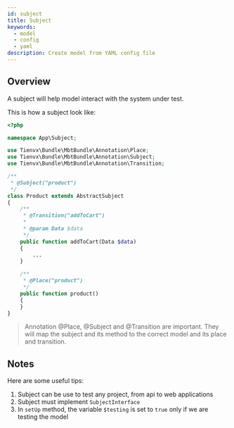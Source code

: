 ```yaml
---
id: subject
title: Subject
keywords:
  - model
  - config
  - yaml
description: Create model from YAML config file
---
```


## Overview

A subject will help model interact with the system under test.

This is how a subject look like:

```php
<?php

namespace App\Subject;

use Tienvx\Bundle\MbtBundle\Annotation\Place;
use Tienvx\Bundle\MbtBundle\Annotation\Subject;
use Tienvx\Bundle\MbtBundle\Annotation\Transition;

/**
 * @Subject("product")
 */
class Product extends AbstractSubject
{
    /**
     * @Transition("addToCart")
     *
     * @param Data $data
     */
    public function addToCart(Data $data)
    {
        ...
    }

    /**
     * @Place("product")
     */
    public function product()
    {
    }
}
```

> Annotation @Place, @Subject and @Transition are important. They will map the subject and its method to the correct model and its place and transition.

## Notes

Here are some useful tips:

1. Subject can be use to test any project, from api to web applications
2. Subject must implement `SubjectInterface`
3. In `setUp` method, the variable `$testing` is set to `true` only if we are testing the model
